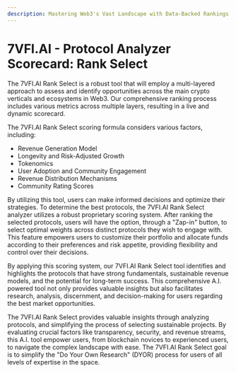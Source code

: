 ```yaml
---
description: Mastering Web3's Vast Landscape with Data-Backed Rankings
---
```


# 7VFI.AI - Protocol Analyzer Scorecard: Rank Select

The 7VFI.AI Rank Select is a robust tool that will employ a multi-layered approach to assess and identify opportunities across the main crypto verticals and ecosystems in Web3. Our comprehensive ranking process includes various metrics across multiple layers, resulting in a live and dynamic scorecard.

The 7VFI.AI Rank Select scoring formula considers various factors, including:

* Revenue Generation Model&#x20;
* Longevity and Risk-Adjusted Growth
* Tokenomics
* User Adoption and Community Engagement
* Revenue Distribution Mechanisms&#x20;
* Community Rating Scores

By utilizing this tool, users can make informed decisions and optimize their strategies. To determine the best protocols, the 7VFI.AI Rank Select analyzer utilizes a robust proprietary scoring system. After ranking the selected protocols, users will have the option, through a "Zap-in" button, to select optimal weights across distinct protocols they wish to engage with. This feature empowers users to customize their portfolio and allocate funds according to their preferences and risk appetite, providing flexibility and control over their decisions.

By applying this scoring system, our 7VFI.AI Rank Select tool identifies and highlights the protocols that have strong fundamentals, sustainable revenue models, and the potential for long-term success. This comprehensive A.I. powered tool not only provides valuable insights but also facilitates research, analysis, discernment, and decision-making for users regarding the best market opportunities.&#x20;

The 7VFI.AI Rank Select provides valuable insights through analyzing protocols, and simplifying the process of selecting sustainable projects. By evaluating crucial factors like transparency, security, and revenue streams, this A.I. tool empower users, from blockchain novices to experienced users, to navigate the complex landscape with ease. The 7VFI.AI Rank Select goal is to simplify the "Do Your Own Research" (DYOR) process for users of all levels of expertise in the space.
